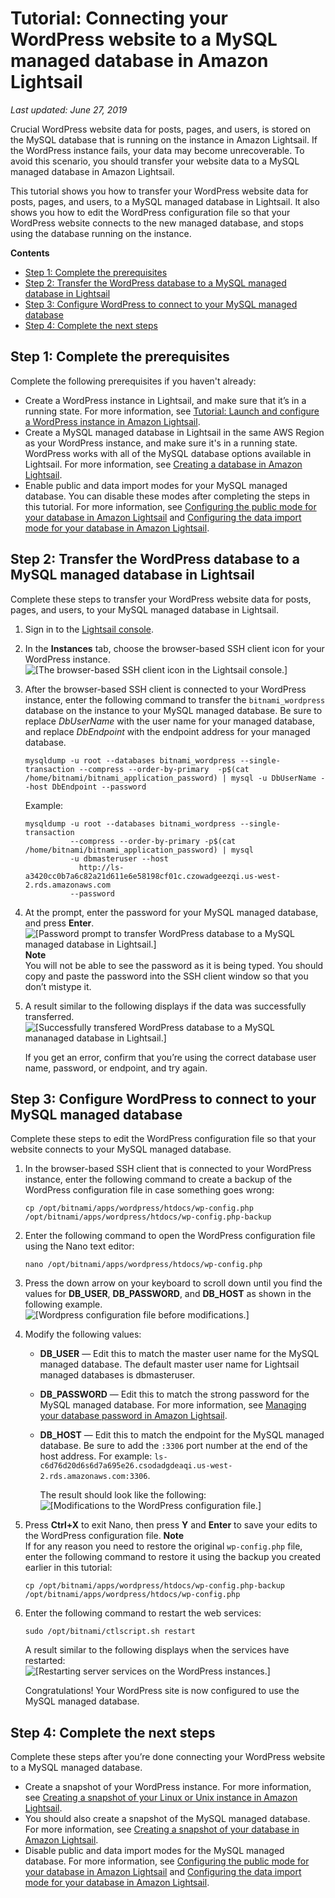 # Tutorial: Connecting your WordPress website to a MySQL managed database in Amazon Lightsail<a name="amazon-lightsail-connect-wordpress-to-mysql-managed-database"></a>

 *Last updated: June 27, 2019* 

Crucial WordPress website data for posts, pages, and users, is stored on the MySQL database that is running on the instance in Amazon Lightsail\. If the WordPress instance fails, your data may become unrecoverable\. To avoid this scenario, you should transfer your website data to a MySQL managed database in Amazon Lightsail\.

This tutorial shows you how to transfer your WordPress website data for posts, pages, and users, to a MySQL managed database in Lightsail\. It also shows you how to edit the WordPress configuration file so that your WordPress website connects to the new managed database, and stops using the database running on the instance\.

**Contents**
+ [Step 1: Complete the prerequisites](#connect-wordpress-to-mysql-managed-database-prerequisites)
+ [Step 2: Transfer the WordPress database to a MySQL managed database in Lightsail](#transfer-wordpress-database-to-mysql-managed-database)
+ [Step 3: Configure WordPress to connect to your MySQL managed database](#configure-wordpress-to-connect-to-mysql-managed-database)
+ [Step 4: Complete the next steps](#connect-wordpress-to-mysql-managed-database-next-steps)

## Step 1: Complete the prerequisites<a name="connect-wordpress-to-mysql-managed-database-prerequisites"></a>

Complete the following prerequisites if you haven't already:
+ Create a WordPress instance in Lightsail, and make sure that it’s in a running state\. For more information, see [Tutorial: Launch and configure a WordPress instance in Amazon Lightsail](amazon-lightsail-tutorial-launching-and-configuring-wordpress.md)\.
+ Create a MySQL managed database in Lightsail in the same AWS Region as your WordPress instance, and make sure it's in a running state\. WordPress works with all of the MySQL database options available in Lightsail\. For more information, see [Creating a database in Amazon Lightsail](amazon-lightsail-creating-a-database.md)\.
+ Enable public and data import modes for your MySQL managed database\. You can disable these modes after completing the steps in this tutorial\. For more information, see [Configuring the public mode for your database in Amazon Lightsail](amazon-lightsail-configuring-database-public-mode.md) and [Configuring the data import mode for your database in Amazon Lightsail](amazon-lightsail-configuring-database-data-import-mode.md)\.

## Step 2: Transfer the WordPress database to a MySQL managed database in Lightsail<a name="transfer-wordpress-database-to-mysql-managed-database"></a>

Complete these steps to transfer your WordPress website data for posts, pages, and users, to your MySQL managed database in Lightsail\.

1. Sign in to the [Lightsail console](https://lightsail.aws.amazon.com/)\.

1. In the **Instances** tab, choose the browser\-based SSH client icon for your WordPress instance\.  
![\[The browser-based SSH client icon in the Lightsail console.\]](https://s3-us-west-2.amazonaws.com/parkside-localized-docs-devo/v1/en_us/b3f6d19f6c5a2810c4336f10d978ee98/images/amazon-lightsail-wordpress-quick-connect.png)

1. After the browser\-based SSH client is connected to your WordPress instance, enter the following command to transfer the `bitnami_wordpress` database on the instance to your MySQL managed database\. Be sure to replace *DbUserName* with the user name for your managed database, and replace *DbEndpoint* with the endpoint address for your managed database\.

   ```
   mysqldump -u root --databases bitnami_wordpress --single-transaction --compress --order-by-primary  -p$(cat /home/bitnami/bitnami_application_password) | mysql -u DbUserName --host DbEndpoint --password
   ```

   Example:

   ```
   mysqldump -u root --databases bitnami_wordpress --single-transaction
             --compress --order-by-primary -p$(cat /home/bitnami/bitnami_application_password) | mysql
             -u dbmasteruser --host
               http://ls-a3420cc0b7a6c82a21d611e6e58198cf01c.czowadgeezqi.us-west-2.rds.amazonaws.com
             --password
   ```

1. At the prompt, enter the password for your MySQL managed database, and press **Enter**\.  
![\[Password prompt to transfer WordPress database to a MySQL managed database in Lightsail.\]](https://s3-us-west-2.amazonaws.com/parkside-localized-docs-devo/v1/en_us/b3f6d19f6c5a2810c4336f10d978ee98/images/amazon-lightsail-transfer-wordpress-database-to-mysql-managed-database.png)
**Note**  
You will not be able to see the password as it is being typed\. You should copy and paste the password into the SSH client window so that you don’t mistype it\.

1. A result similar to the following displays if the data was successfully transferred\.  
![\[Successfully transfered WordPress database to a MySQL mananaged database in Lightsail.\]](https://s3-us-west-2.amazonaws.com/parkside-localized-docs-devo/v1/en_us/b3f6d19f6c5a2810c4336f10d978ee98/images/amazon-lightsail-transfer-wordpress-database-to-mysql-managed-database-success.png)

   If you get an error, confirm that you’re using the correct database user name, password, or endpoint, and try again\.

## Step 3: Configure WordPress to connect to your MySQL managed database<a name="configure-wordpress-to-connect-to-mysql-managed-database"></a>

Complete these steps to edit the WordPress configuration file so that your website connects to your MySQL managed database\.

1. In the browser\-based SSH client that is connected to your WordPress instance, enter the following command to create a backup of the WordPress configuration file in case something goes wrong:

   ```
   cp /opt/bitnami/apps/wordpress/htdocs/wp-config.php /opt/bitnami/apps/wordpress/htdocs/wp-config.php-backup
   ```

1. Enter the following command to open the WordPress configuration file using the Nano text editor:

   ```
   nano /opt/bitnami/apps/wordpress/htdocs/wp-config.php
   ```

1. Press the down arrow on your keyboard to scroll down until you find the values for **DB\_USER**, **DB\_PASSWORD**, and **DB\_HOST** as shown in the following example\.  
![\[Wordpress configuration file before modifications.\]](https://s3-us-west-2.amazonaws.com/parkside-localized-docs-devo/v1/en_us/b3f6d19f6c5a2810c4336f10d978ee98/images/amazon-lightsail-wordpress-wpconfig-file-original.png)

1. Modify the following values:
   + **DB\_USER** — Edit this to match the master user name for the MySQL managed database\. The default master user name for Lightsail managed databases is dbmasteruser\.
   + **DB\_PASSWORD** — Edit this to match the strong password for the MySQL managed database\. For more information, see [Managing your database password in Amazon Lightsail](amazon-lightsail-managing-database-password.md)\.
   + **DB\_HOST** — Edit this to match the endpoint for the MySQL managed database\. Be sure to add the `:3306` port number at the end of the host address\. For example: `ls-c6d76d20d6s6d7a695e26.csodadgdeaqi.us-west-2.rds.amazonaws.com:3306`\.

     The result should look like the following:  
![\[Modifications to the WordPress configuration file.\]](https://s3-us-west-2.amazonaws.com/parkside-localized-docs-devo/v1/en_us/b3f6d19f6c5a2810c4336f10d978ee98/images/amazon-lightsail-wordpress-wpconfig-file-modifications.png)

1. Press **Ctrl\+X** to exit Nano, then press **Y** and **Enter** to save your edits to the WordPress configuration file\.
**Note**  
If for any reason you need to restore the original `wp-config.php` file, enter the following command to restore it using the backup you created earlier in this tutorial:  

   ```
   cp /opt/bitnami/apps/wordpress/htdocs/wp-config.php-backup /opt/bitnami/apps/wordpress/htdocs/wp-config.php
   ```

1. Enter the following command to restart the web services:

   ```
   sudo /opt/bitnami/ctlscript.sh restart
   ```

   A result similar to the following displays when the services have restarted:  
![\[Restarting server services on the WordPress instances.\]](https://s3-us-west-2.amazonaws.com/parkside-localized-docs-devo/v1/en_us/b3f6d19f6c5a2810c4336f10d978ee98/images/amazon-lightsail-restart-wordpress-services.png)

   Congratulations\! Your WordPress site is now configured to use the MySQL managed database\.

## Step 4: Complete the next steps<a name="connect-wordpress-to-mysql-managed-database-next-steps"></a>

Complete these steps after you’re done connecting your WordPress website to a MySQL managed database\.
+ Create a snapshot of your WordPress instance\. For more information, see [Creating a snapshot of your Linux or Unix instance in Amazon Lightsail](lightsail-how-to-create-a-snapshot-of-your-instance.md)\.
+ You should also create a snapshot of the MySQL managed database\. For more information, see [Creating a snapshot of your database in Amazon Lightsail](amazon-lightsail-creating-a-database-snapshot.md)\.
+ Disable public and data import modes for the MySQL managed database\. For more information, see [Configuring the public mode for your database in Amazon Lightsail](amazon-lightsail-configuring-database-public-mode.md) and [Configuring the data import mode for your database in Amazon Lightsail](amazon-lightsail-configuring-database-data-import-mode.md)\.